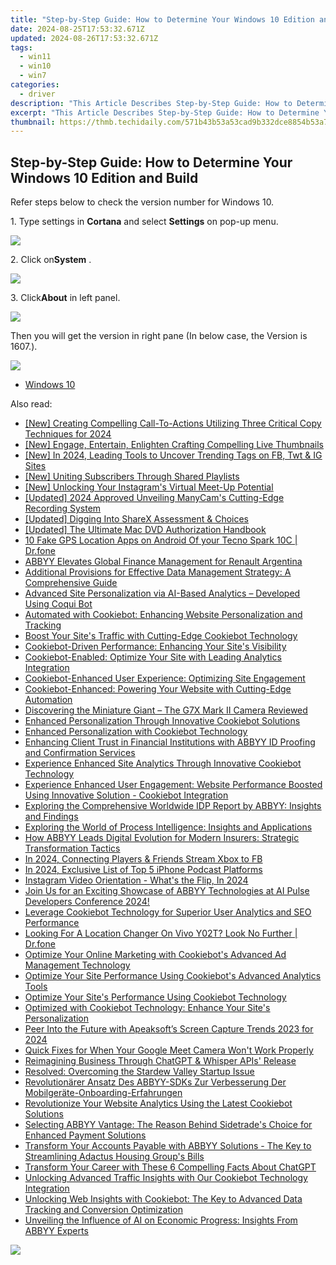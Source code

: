 ```yaml
---
title: "Step-by-Step Guide: How to Determine Your Windows 10 Edition and Build"
date: 2024-08-25T17:53:32.671Z
updated: 2024-08-26T17:53:32.671Z
tags:
  - win11
  - win10
  - win7
categories:
  - driver
description: "This Article Describes Step-by-Step Guide: How to Determine Your Windows 10 Edition and Build"
excerpt: "This Article Describes Step-by-Step Guide: How to Determine Your Windows 10 Edition and Build"
thumbnail: https://thmb.techidaily.com/571b43b53a53cad9b332dce8854b53a71ff048e6605567e6d7468a0e180b6317.jpeg
---
```


## Step-by-Step Guide: How to Determine Your Windows 10 Edition and Build

Refer steps below to check the version  number for Windows 10.   
  
1\. Type settings in **Cortana** and select **Settings** on pop-up menu.   
  
![](https://images.drivereasy.com/wp-content/uploads/2017/01/img_58747f9356f73.png)   
  
 2\. Click on**System** .  
  
![](https://images.drivereasy.com/wp-content/uploads/2017/01/img_587481579d1b6.jpg)   
  
 3\. Click**About** in left panel.

![](https://images.drivereasy.com/wp-content/uploads/2017/01/img_5874811f852d6.jpg)   
  
 Then you will get the version in right pane (In below case, the Version is 1607.).  
  
![](https://images.drivereasy.com/wp-content/uploads/2017/01/img_587481c1b2fe2.jpg) 

* [Windows 10](https://tools.techidaily.com/drivereasy/download/)

<ins class="adsbygoogle"
     style="display:block"
     data-ad-format="autorelaxed"
     data-ad-client="ca-pub-7571918770474297"
     data-ad-slot="1223367746"></ins>



<ins class="adsbygoogle"
     style="display:block"
     data-ad-client="ca-pub-7571918770474297"
     data-ad-slot="8358498916"
     data-ad-format="auto"
     data-full-width-responsive="true"></ins>

<span class="atpl-alsoreadstyle">Also read:</span>
<div><ul>
<li><a href="https://facebook-video-content.techidaily.com/new-creating-compelling-call-to-actions-utilizing-three-critical-copy-techniques-for-2024/"><u>[New] Creating Compelling Call-To-Actions  Utilizing Three Critical Copy Techniques for 2024</u></a></li>
<li><a href="https://youtube-videos.techidaily.com/new-engage-entertain-enlighten-crafting-compelling-live-thumbnails/"><u>[New] Engage, Entertain, Enlighten  Crafting Compelling Live Thumbnails</u></a></li>
<li><a href="https://instagram-clips.techidaily.com/new-in-2024-leading-tools-to-uncover-trending-tags-on-fb-twt-and-ig-sites/"><u>[New] In 2024, Leading Tools to Uncover Trending Tags on FB, Twt & IG Sites</u></a></li>
<li><a href="https://youtube-data.techidaily.com/niting-subscribers-through-shared-playlists/"><u>[New] Uniting Subscribers Through Shared Playlists</u></a></li>
<li><a href="https://instagram-videos.techidaily.com/new-unlocking-your-instagrams-virtual-meet-up-potential/"><u>[New] Unlocking Your Instagram's Virtual Meet-Up Potential</u></a></li>
<li><a href="https://digital-screen-recording.techidaily.com/updated-2024-approved-unveiling-manycams-cutting-edge-recording-system/"><u>[Updated] 2024 Approved  Unveiling ManyCam's Cutting-Edge Recording System</u></a></li>
<li><a href="https://desktop-recording.techidaily.com/updated-digging-into-sharex-assessment-and-choices/"><u>[Updated] Digging Into ShareX  Assessment & Choices</u></a></li>
<li><a href="https://fox-boxes.techidaily.com/updated-the-ultimate-mac-dvd-authorization-handbook/"><u>[Updated] The Ultimate Mac DVD Authorization Handbook</u></a></li>
<li><a href="https://android-location.techidaily.com/10-fake-gps-location-apps-on-android-of-your-tecno-spark-10c-drfone-by-drfone-virtual/"><u>10 Fake GPS Location Apps on Android Of your Tecno Spark 10C | Dr.fone</u></a></li>
<li><a href="https://some-tips.techidaily.com/abbyy-elevates-global-finance-management-for-renault-argentina/"><u>ABBYY Elevates Global Finance Management for Renault Argentina</u></a></li>
<li><a href="https://some-tips.techidaily.com/additional-provisions-for-effective-data-management-strategy-a-comprehensive-guide/"><u>Additional Provisions for Effective Data Management Strategy: A Comprehensive Guide</u></a></li>
<li><a href="https://some-tips.techidaily.com/advanced-site-personalization-via-ai-based-analytics-developed-using-coqui-bot/"><u>Advanced Site Personalization via AI-Based Analytics – Developed Using Coqui Bot</u></a></li>
<li><a href="https://some-tips.techidaily.com/automated-with-cookiebot-enhancing-website-personalization-and-tracking/"><u>Automated with Cookiebot: Enhancing Website Personalization and Tracking</u></a></li>
<li><a href="https://some-tips.techidaily.com/boost-your-sites-traffic-with-cutting-edge-cookiebot-technology/"><u>Boost Your Site's Traffic with Cutting-Edge Cookiebot Technology</u></a></li>
<li><a href="https://techidaily.com/cookiebot-driven-performance-enhancing-your-sites-visibility/"><u>Cookiebot-Driven Performance: Enhancing Your Site's Visibility</u></a></li>
<li><a href="https://some-tips.techidaily.com/cookiebot-enabled-optimize-your-site-with-leading-analytics-integration/"><u>Cookiebot-Enabled: Optimize Your Site with Leading Analytics Integration</u></a></li>
<li><a href="https://some-tips.techidaily.com/cookiebot-enhanced-user-experience-optimizing-site-engagement/"><u>Cookiebot-Enhanced User Experience: Optimizing Site Engagement</u></a></li>
<li><a href="https://some-tips.techidaily.com/cookiebot-enhanced-powering-your-website-with-cutting-edge-automation/"><u>Cookiebot-Enhanced: Powering Your Website with Cutting-Edge Automation</u></a></li>
<li><a href="https://buynow-tips.techidaily.com/discovering-the-miniature-giant-the-g7x-mark-ii-camera-reviewed/"><u>Discovering the Miniature Giant – The G7X Mark II Camera Reviewed</u></a></li>
<li><a href="https://some-tips.techidaily.com/enhanced-personalization-through-innovative-cookiebot-solutions/"><u>Enhanced Personalization Through Innovative Cookiebot Solutions</u></a></li>
<li><a href="https://some-tips.techidaily.com/enhanced-personalization-with-cookiebot-technology/"><u>Enhanced Personalization with Cookiebot Technology</u></a></li>
<li><a href="https://some-tips.techidaily.com/enhancing-client-trust-in-financial-institutions-with-abbyy-id-proofing-and-confirmation-services/"><u>Enhancing Client Trust in Financial Institutions with ABBYY ID Proofing and Confirmation Services</u></a></li>
<li><a href="https://some-tips.techidaily.com/experience-enhanced-site-analytics-through-innovative-cookiebot-technology/"><u>Experience Enhanced Site Analytics Through Innovative Cookiebot Technology</u></a></li>
<li><a href="https://some-tips.techidaily.com/experience-enhanced-user-engagement-website-performance-boosted-using-innovative-solution-cookiebot-integration/"><u>Experience Enhanced User Engagement: Website Performance Boosted Using Innovative Solution - Cookiebot Integration</u></a></li>
<li><a href="https://some-tips.techidaily.com/exploring-the-comprehensive-worldwide-idp-report-by-abbyy-insights-and-findings/"><u>Exploring the Comprehensive Worldwide IDP Report by ABBYY: Insights and Findings</u></a></li>
<li><a href="https://some-tips.techidaily.com/exploring-the-world-of-process-intelligence-insights-and-applications/"><u>Exploring the World of Process Intelligence: Insights and Applications</u></a></li>
<li><a href="https://some-tips.techidaily.com/how-abbyy-leads-digital-evolution-for-modern-insurers-strategic-transformation-tactics/"><u>How ABBYY Leads Digital Evolution for Modern Insurers: Strategic Transformation Tactics</u></a></li>
<li><a href="https://facebook-video-recording.techidaily.com/in-2024-connecting-players-and-friends-stream-xbox-to-fb/"><u>In 2024, Connecting Players & Friends  Stream Xbox to FB</u></a></li>
<li><a href="https://some-techniques.techidaily.com/in-2024-exclusive-list-of-top-5-iphone-podcast-platforms/"><u>In 2024, Exclusive List of Top 5 iPhone Podcast Platforms</u></a></li>
<li><a href="https://extra-guidance.techidaily.com/instagram-video-orientation-whats-the-flip-in-2024/"><u>Instagram Video Orientation - What's the Flip, In 2024</u></a></li>
<li><a href="https://some-tips.techidaily.com/join-us-for-an-exciting-showcase-of-abbyy-technologies-at-ai-pulse-developers-conference-2024/"><u>Join Us for an Exciting Showcase of ABBYY Technologies at AI Pulse Developers Conference 2024!</u></a></li>
<li><a href="https://some-tips.techidaily.com/leverage-cookiebot-technology-for-superior-user-analytics-and-seo-performance/"><u>Leverage Cookiebot Technology for Superior User Analytics and SEO Performance</u></a></li>
<li><a href="https://fake-location.techidaily.com/looking-for-a-location-changer-on-vivo-y02t-look-no-further-drfone-by-drfone-virtual-android/"><u>Looking For A Location Changer On Vivo Y02T? Look No Further | Dr.fone</u></a></li>
<li><a href="https://some-tips.techidaily.com/optimize-your-online-marketing-with-cookiebots-advanced-ad-management-technology/"><u>Optimize Your Online Marketing with Cookiebot's Advanced Ad Management Technology</u></a></li>
<li><a href="https://some-tips.techidaily.com/optimize-your-site-performance-using-cookiebots-advanced-analytics-tools/"><u>Optimize Your Site Performance Using Cookiebot's Advanced Analytics Tools</u></a></li>
<li><a href="https://some-tips.techidaily.com/optimize-your-sites-performance-using-cookiebot-technology/"><u>Optimize Your Site's Performance Using Cookiebot Technology</u></a></li>
<li><a href="https://some-tips.techidaily.com/optimized-with-cookiebot-technology-enhance-your-sites-personalization/"><u>Optimized with Cookiebot Technology: Enhance Your Site's Personalization</u></a></li>
<li><a href="https://screen-activity-recording.techidaily.com/peer-into-the-future-with-apeaksofts-screen-capture-trends-2023-for-2024/"><u>Peer Into the Future with Apeaksoft’s Screen Capture Trends 2023 for 2024</u></a></li>
<li><a href="https://program-issues.techidaily.com/quick-fixes-for-when-your-google-meet-camera-wont-work-properly/"><u>Quick Fixes for When Your Google Meet Camera Won't Work Properly</u></a></li>
<li><a href="https://tech-revival.techidaily.com/reimagining-business-through-chatgpt-and-whisper-apis-release/"><u>Reimagining Business Through ChatGPT & Whisper APIs' Release</u></a></li>
<li><a href="https://program-issues.techidaily.com/resolved-overcoming-the-stardew-valley-startup-issue/"><u>Resolved: Overcoming the Stardew Valley Startup Issue</u></a></li>
<li><a href="https://some-tips.techidaily.com/revolutionarer-ansatz-des-abbyy-sdks-zur-verbesserung-der-mobilgerate-onboarding-erfahrungen/"><u>Revolutionärer Ansatz Des ABBYY-SDKs Zur Verbesserung Der Mobilgeräte-Onboarding-Erfahrungen</u></a></li>
<li><a href="https://some-tips.techidaily.com/revolutionize-your-website-analytics-using-the-latest-cookiebot-solutions/"><u>Revolutionize Your Website Analytics Using the Latest Cookiebot Solutions</u></a></li>
<li><a href="https://some-tips.techidaily.com/selecting-abbyy-vantage-the-reason-behind-sidetrades-choice-for-enhanced-payment-solutions/"><u>Selecting ABBYY Vantage: The Reason Behind Sidetrade's Choice for Enhanced Payment Solutions</u></a></li>
<li><a href="https://some-tips.techidaily.com/transform-your-accounts-payable-with-abbyy-solutions-the-key-to-streamlining-adactus-housing-groups-bills/"><u>Transform Your Accounts Payable with ABBYY Solutions - The Key to Streamlining Adactus Housing Group's Bills</u></a></li>
<li><a href="https://tech-haven.techidaily.com/transform-your-career-with-these-6-compelling-facts-about-chatgpt/"><u>Transform Your Career with These 6 Compelling Facts About ChatGPT</u></a></li>
<li><a href="https://some-tips.techidaily.com/unlocking-advanced-traffic-insights-with-our-cookiebot-technology-integration/"><u>Unlocking Advanced Traffic Insights with Our Cookiebot Technology Integration</u></a></li>
<li><a href="https://some-tips.techidaily.com/unlocking-web-insights-with-cookiebot-the-key-to-advanced-data-tracking-and-conversion-optimization/"><u>Unlocking Web Insights with Cookiebot: The Key to Advanced Data Tracking and Conversion Optimization</u></a></li>
<li><a href="https://some-tips.techidaily.com/unveiling-the-influence-of-ai-on-economic-progress-insights-from-abbyy-experts/"><u>Unveiling the Influence of AI on Economic Progress: Insights From ABBYY Experts</u></a></li>
</ul></div>

<!-- affiliate ads begin -->
<a href="https://store.movavi.com/affiliate.php?ACCOUNT=MOVAVI&AFFILIATE=108875&PATH=https%3A%2F%2Fwww.movavi.com%3FAFFILIATE%3D108875%26RESOURCE%3DMovavi%2BScreen%2BRecorder%2Bbox"><img src="https://mcusercontent.com/0885a03ded3d480dca9287f12/images/f026b149-fc7c-fd54-5f3e-1460bbb19b6b.jpg" border="0"></a>
<!-- affiliate ads end -->